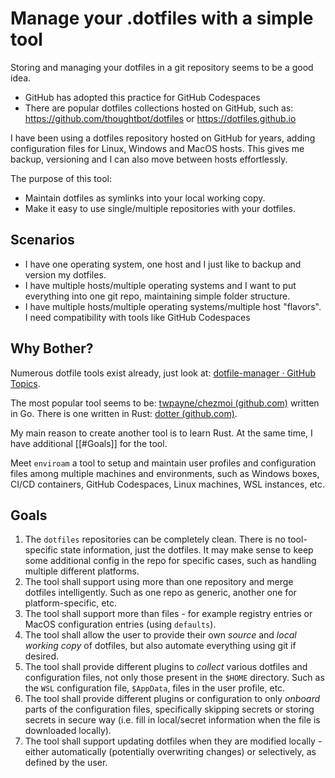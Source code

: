 # Manage your .dotfiles with a simple tool
Storing and managing your dotfiles in a git repository seems to be a good idea.

* GitHub has adopted this practice for GitHub Codespaces
* There are popular dotfiles collections hosted on GitHub, such as:
  https://github.com/thoughtbot/dotfiles or https://dotfiles.github.io

I have been using a dotfiles repository hosted on GitHub for years, adding
configuration files for Linux, Windows and MacOS hosts. This gives me backup,
versioning and I can also move between hosts effortlessly.

The purpose of this tool:

* Maintain dotfiles as symlinks into your local working copy.
* Make it easy to use single/multiple repositories with your dotfiles.

## Scenarios

* I have one operating system, one host and I just like to backup and version my
  dotfiles.
* I have multiple hosts/multiple operating systems and I want to put everything
  into one git repo, maintaining simple folder structure.
* I have multiple hosts/multiple operating systems/multiple host "flavors". I
  need compatibility with tools like GitHub Codespaces

## Why Bother?
Numerous dotfile tools exist already, just look at: [dotfile-manager · GitHub
Topics](https://github.com/topics/dotfile-manager). 

The most popular tool seems to be: [twpayne/chezmoi
(github.com)](https://github.com/twpayne/chezmoi) written in Go. There is one
written in Rust: [dotter (github.com)](https://github.com/SuperCuber/dotter). 

My main reason to create another tool is to learn Rust. At the same time, I have
additional [[#Goals]] for the tool.

Meet `enviroam` a tool to setup and maintain user profiles and configuration
files among multiple machines and environments, such as Windows boxes, CI/CD
containers, GitHub Codespaces, Linux machines, WSL instances, etc.

## Goals
1. The `dotfiles` repositories can be completely clean. There is no
tool-specific state information, just the dotfiles. It may make sense to keep
some additional config in the repo for specific cases, such as handling multiple
different platforms.
2. The tool shall support using more than one repository and merge dotfiles
intelligently. Such as one repo as generic, another one for platform-specific,
etc.
3. The tool shall support more than files - for example registry entries or
MacOS configuration entries (using `defaults`).
4. The tool shall allow the user to provide their own *source* and *local
working copy* of dotfiles, but also automate everything using git if desired.
5. The tool shall provide different plugins to *collect* various dotfiles and
configuration files, not only those present in the `$HOME` directory. Such as
the `WSL` configuration file, `$AppData`, files in the user profile, etc.
6. The tool shall provide different plugins or configuration to only *onboard*
parts of the configuration files, specifically skipping secrets or storing
secrets in secure way (i.e. fill in local/secret information when the file is
downloaded locally).
7. The tool shall support updating dotfiles when they are modified locally -
either automatically (potentially overwriting changes) or selectively, as
defined by the user.
